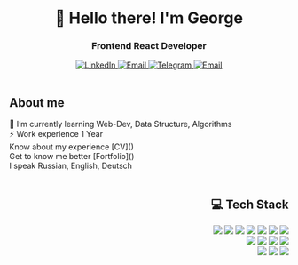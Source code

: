 <div id='header' align='center'>
	<h1>👋 Hello there! I'm George</h1>
	<h3>Frontend React Developer</h3>
	<a href="https://www.linkedin.com/in/george-gromov/">
		<img src="https://img.shields.io/badge/LinkedIn-blue?style=for-the-badge&logo=linkedin&logoColor=white" alt='LinkedIn' />
	</a>
	<a href='mailto:gromov.dev13@gmail.com'>
		<img src="https://img.shields.io/badge/Twitter-blue?style=for-the-badge&logo=twitter&logoColor=white" alt='Email' />
	</a>
	<a href="https://t.me/george_dev13">
		<img src="https://img.shields.io/badge/Telegram-blue?style=for-the-badge&logo=telegram&logoColor=white" alt='Telegram' />
	</a>
	<a href='mailto:gromov.dev13@gmail.com'>
		<img src="https://img.shields.io/badge/Email-blue?style=for-the-badge&logo=google&logoColor=white" alt='Email' />
	</a>
</div>

<br>

<div id='header' align='left'>
	<h2>About me</h2>
	<div>🌱 I’m currently learning Web-Dev, Data Structure, Algorithms</div>
	<div>⚡ Work experience 1 Year</div>
	<div>Know about my experience [CV]()</div>
	<div>Get to know me better [Fortfolio]()</div>
	<div>I speak Russian, English, Deutsch</div>	
</div>

<br>

<div align='right'>
	<h2>💻 Tech Stack</h2>
	<div>
		<img src="https://img.shields.io/badge/react-20232A?style=for-the-badge&logo=react&logoColor=61DAFB" />
		<img src="https://img.shields.io/badge/nextJS-000?style=for-the-badge&logo=next.js&logoColor=white" />
		<img src="https://img.shields.io/badge/astro-30254B?style=for-the-badge&logo=astro&logoColor=white" />
		<img src="https://img.shields.io/badge/typeScript-007ACC?style=for-the-badge&logo=typescript&logoColor=white" />
		<img src="https://img.shields.io/badge/redux_Toolkit-593D88?style=for-the-badge&logo=redux&logoColor=white" />
		<img src="https://img.shields.io/badge/tailwind-0F172A?style=for-the-badge&logo=tailwindcss&logoColor=38BDF8" />
		<img src="https://img.shields.io/badge/sass-CF649A.svg?&style=for-the-badge&logo=sass&logoColor=fff" />
	</div>
	<div>
		<img src="https://img.shields.io/badge/nodejs-5B8F4E?style=for-the-badge&logo=node.js&logoColor=white" />
		<img src="https://img.shields.io/badge/express-fff?style=for-the-badge&logo=express&logoColor=000" />
		<img src="https://img.shields.io/badge/jwt-000?style=for-the-badge&logo=jwt.io&logoColor=000" />
		<img src="https://img.shields.io/badge/mogodb-023430?style=for-the-badge&logo=mongodb&logoColor=00ED64" />
	</div>
	<div>
		<img src="https://img.shields.io/badge/git-F05033.svg?&style=for-the-badge&logo=git&logoColor=fff" />
		<img src="https://img.shields.io/badge/github-000.svg?&style=for-the-badge&logo=github&logoColor=fff" />
		<img src="https://img.shields.io/badge/figma-30254B?style=for-the-badge&logo=figma&logoColor=white" />
	</div>
</div>

<!--
<h2>💻 Tech Stack</h2>
<div>
<div>
<h3>🔮 Frontend</h3>
<img src="https://img.shields.io/badge/react-20232A?style=for-the-badge&logo=react&logoColor=61DAFB" />
<img src="https://img.shields.io/badge/nextJS-000?style=for-the-badge&logo=next.js&logoColor=white" />
<img src="https://img.shields.io/badge/astro-30254B?style=for-the-badge&logo=astro&logoColor=white" />
<img src="https://img.shields.io/badge/typeScript-007ACC?style=for-the-badge&logo=typescript&logoColor=white" />
<img src="https://img.shields.io/badge/redux_Toolkit-593D88?style=for-the-badge&logo=redux&logoColor=white" />
<img src="https://img.shields.io/badge/tailwind-0F172A?style=for-the-badge&logo=tailwindcss&logoColor=38BDF8" />
<img src="https://img.shields.io/badge/sass-CF649A.svg?&style=for-the-badge&logo=sass&logoColor=fff" />
</div>
	
<br>
	
<div>
<h3>⚙️ Backend</h3>
<img src="https://img.shields.io/badge/nodejs-5B8F4E?style=for-the-badge&logo=node.js&logoColor=white" />
<img src="https://img.shields.io/badge/express-fff?style=for-the-badge&logo=express&logoColor=000" />
<img src="https://img.shields.io/badge/jwt-000?style=for-the-badge&logo=jwt.io&logoColor=000" />
<img src="https://img.shields.io/badge/mogodb-023430?style=for-the-badge&logo=mongodb&logoColor=00ED64" />
</div>
	
<br>

<div>
<h3>🛠 Tools</h3>
<img src="https://img.shields.io/badge/git-F05033.svg?&style=for-the-badge&logo=git&logoColor=fff" />
<img src="https://img.shields.io/badge/github-000.svg?&style=for-the-badge&logo=github&logoColor=fff" />
<img src="https://img.shields.io/badge/figma-30254B?style=for-the-badge&logo=figma&logoColor=white" />
</div>
</div>


**GromovGeorge/GromovGeorge** is a ✨ _special_ ✨ repository because its `README.md` (this file) appears on your GitHub profile.

Here are some ideas to get you started:

- 🔭 I’m currently working on ...
- 🌱 I’m currently learning ...
- 👯 I’m looking to collaborate on ...
- 🤔 I’m looking for help with ...
- 💬 Ask me about ...
- 📫 How to reach me: ...
- 😄 Pronouns: ...
- ⚡ Fun fact: ...
-->

